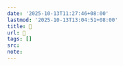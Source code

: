 ```yaml
---
date: '2025-10-13T11:27:46+08:00'
lastmod: '2025-10-13T13:04:51+08:00'
title: 󰙮
url: 󰙮
tags: []
src:
note:
---
```

